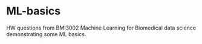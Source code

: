 # ML-basics
HW questions from BMI3002 Machine Learning for Biomedical data science demonstrating some ML basics.
